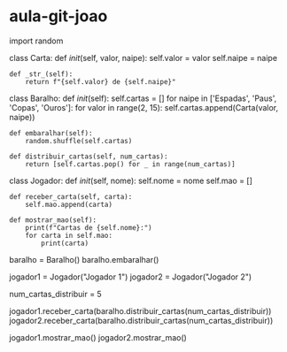 # aula-git-joao
import random

class Carta:
    def _init_(self, valor, naipe):
        self.valor = valor
        self.naipe = naipe

    def _str_(self):
        return f"{self.valor} de {self.naipe}"

class Baralho:
    def _init_(self):
        self.cartas = []
        for naipe in ['Espadas', 'Paus', 'Copas', 'Ouros']:
            for valor in range(2, 15):
                self.cartas.append(Carta(valor, naipe))

    def embaralhar(self):
        random.shuffle(self.cartas)

    def distribuir_cartas(self, num_cartas):
        return [self.cartas.pop() for _ in range(num_cartas)]

class Jogador:
    def _init_(self, nome):
        self.nome = nome
        self.mao = []

    def receber_carta(self, carta):
        self.mao.append(carta)

    def mostrar_mao(self):
        print(f"Cartas de {self.nome}:")
        for carta in self.mao:
            print(carta)

baralho = Baralho()
baralho.embaralhar()

jogador1 = Jogador("Jogador 1")
jogador2 = Jogador("Jogador 2")

num_cartas_distribuir = 5

jogador1.receber_carta(baralho.distribuir_cartas(num_cartas_distribuir))
jogador2.receber_carta(baralho.distribuir_cartas(num_cartas_distribuir))

jogador1.mostrar_mao()
jogador2.mostrar_mao()
